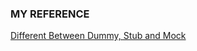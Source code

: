 











### MY REFERENCE

[Different Between Dummy, Stub and Mock](https://dev.to/ainamasylvain/demystifying-the-double-test-dummy-stub-mock-4ae)